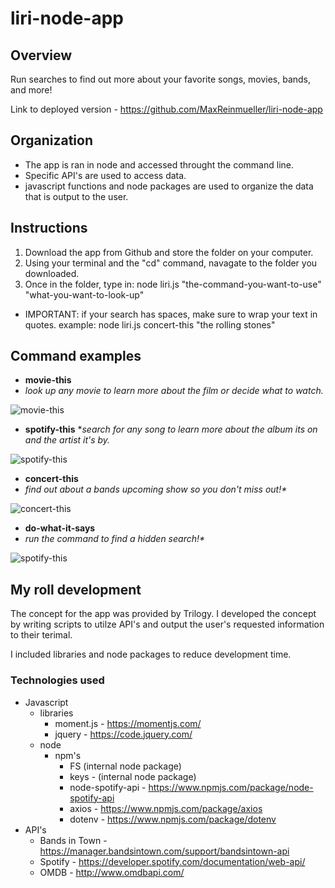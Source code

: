 # liri-node-app

## Overview
Run searches to find out more about your favorite songs, movies, bands, and more!

Link to deployed version - https://github.com/MaxReinmueller/liri-node-app

## Organization
  * The app is ran in node and accessed throught the command line. 
  * Specific API's are used to access data.
  * javascript functions and node packages are used to organize the data that is output to the user.

## Instructions
  1. Download the app from Github and store the folder on your computer.
  1. Using your terminal and the "cd" command, navagate to the folder you downloaded.
  1. Once in the folder, type in: node liri.js "the-command-you-want-to-use" "what-you-want-to-look-up"
  
   * IMPORTANT: if your search has spaces, make sure to wrap your text in quotes. example: node liri.js concert-this "the rolling stones"
      
## Command examples
  * **movie-this**
   * _look up any movie to learn more about the film or decide what to watch._
  
  ![movie-this](https://github.com/MaxReinmueller/liri-node-app/blob/master/img/rocky.jpg)

  * **spotify-this**
   *_search for any song to learn more about the album its on and the artist it's by._
 
  ![spotify-this](https://github.com/MaxReinmueller/liri-node-app/blob/master/img/eye_of_the_tiger.jpg)

  * **concert-this**
   * _find out about a bands upcoming show so you don't miss out!*_
   
  ![concert-this](https://github.com/MaxReinmueller/liri-node-app/blob/master/img/rolling_stones.jpg)

  * **do-what-it-says**
  * _run the command to find a hidden search!*_
    
  ![spotify-this](https://github.com/MaxReinmueller/liri-node-app/blob/master/img/do_what_it_says.jpg)
      
## My roll development
The concept for the app was provided by Trilogy. I developed the concept by writing scripts to utilze API's and output the user's requested information to their terimal.

I included libraries and node packages to reduce development time.

### Technologies used
 * Javascript
   * libraries
     * moment.js - https://momentjs.com/
     * jquery - https://code.jquery.com/
   * node
     * npm's
       * FS (internal node package)
       * keys - (internal node package)
       * node-spotify-api - https://www.npmjs.com/package/node-spotify-api
       * axios - https://www.npmjs.com/package/axios
       * dotenv - https://www.npmjs.com/package/dotenv
 * API's
   * Bands in Town - https://manager.bandsintown.com/support/bandsintown-api
   * Spotify - https://developer.spotify.com/documentation/web-api/
   * OMDB - http://www.omdbapi.com/
